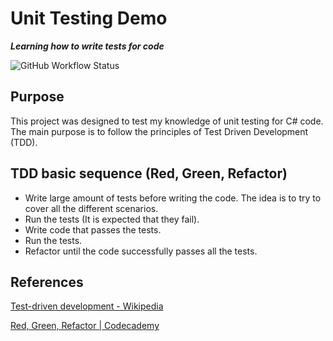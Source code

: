 # Unit Testing Demo

**_Learning how to write tests for code_**

![GitHub Workflow Status](https://img.shields.io/github/actions/workflow/status/dersonmutemba/CalendarAndClockUnitTesting/dotnet.yml?style=plastic&logo=github)

## Purpose

This project was designed to test my knowledge of unit testing for C# code. The main purpose is to follow the principles of Test Driven Development (TDD).

## TDD basic sequence (Red, Green, Refactor)

* Write large amount of tests before writing the code. The idea is to try to cover all the different scenarios.
* Run the tests (It is expected that they fail).
* Write code that passes the tests.
* Run the tests.
* Refactor until the code successfully passes all the tests.

## References

[Test-driven development - Wikipedia](https://en.wikipedia.org/wiki/Test-driven_development)

[Red, Green, Refactor | Codecademy](https://www.codecademy.com/article/tdd-red-green-refactor)
